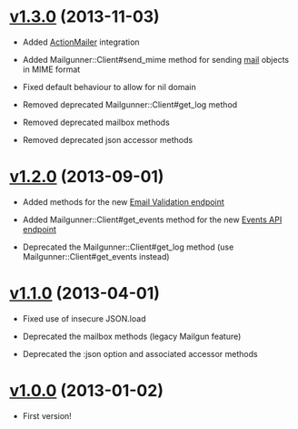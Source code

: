 # [v1.3.0](https://github.com/timcraft/mailgunner/tree/v1.3.0) (2013-11-03)

  * Added [ActionMailer](https://rubygems.org/gems/actionmailer) integration

  * Added Mailgunner::Client#send_mime method for sending [mail](https://rubygems.org/gems/mail) objects in MIME format

  * Fixed default behaviour to allow for nil domain

  * Removed deprecated Mailgunner::Client#get_log method

  * Removed deprecated mailbox methods

  * Removed deprecated json accessor methods

# [v1.2.0](https://github.com/timcraft/mailgunner/tree/v1.2.0) (2013-09-01)

  * Added methods for the new [Email Validation endpoint](http://documentation.mailgun.com/api-email-validation.html)

  * Added Mailgunner::Client#get_events method for the new [Events API endpoint](http://documentation.mailgun.com/api-events.html)

  * Deprecated the Mailgunner::Client#get_log method (use Mailgunner::Client#get_events instead)

# [v1.1.0](https://github.com/timcraft/mailgunner/tree/v1.1.0) (2013-04-01)

  * Fixed use of insecure JSON.load

  * Deprecated the mailbox methods (legacy Mailgun feature)

  * Deprecated the :json option and associated accessor methods

# [v1.0.0](https://github.com/timcraft/mailgunner/tree/v1.0.0) (2013-01-02)

  * First version!
